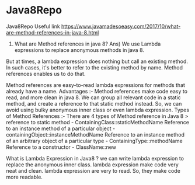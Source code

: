 # Java8Repo
Java8Repo
Useful link https://www.javamadesoeasy.com/2017/10/what-are-method-references-in-java-8.html
1) What are Method references in java 8?
Ans) We use Lambda expressions to replace anonymous methods in java 8. 

But at times, a lambda expression does nothing but call an existing method. 
In such cases, it's better to refer to the existing method by name. 
Method references enables us to do that.

Method references are easy-to-read lambda expressions for methods that already have a name.
Advantages :- 
Method references make code easy to read, and more clean in java 8.
We can group all relevant code in a static method, and create a reference to that static method instead.
So, we can avoid using bulky anonymous inner class or even lambda expression.
Types of Method References :- 
There are 4 types of Method reference in Java 8 >
reference to static method  - 
ContainingClass::staticMethodName
Reference to an instance method of a particular object - 
containingObject::instanceMethodName
Reference to an instance method of an arbitrary object of a particular type - 
ContainingType::methodName
Reference to a constructor - 
ClassName::new

What is Lambda Expression in Java8 ? 
we can write lambda expression to replace the anonymous inner class.
lambda expression make code very neat and clean.
lambda expression are very to read. So, they make code more readable.
